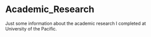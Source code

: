 # Academic_Research
Just some information about the academic research I completed at University of the Pacific.
